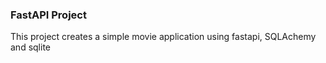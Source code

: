 ### FastAPI Project
This project creates a simple movie application using fastapi, SQLAchemy and sqlite